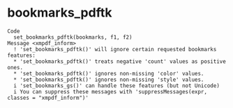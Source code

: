# bookmarks_pdftk

    Code
      set_bookmarks_pdftk(bookmarks, f1, f2)
    Message <xmpdf_inform>
      ! 'set_bookmarks_pdftk()' will ignore certain requested bookmarks features:
      * 'set_bookmarks_pdftk()' treats negative 'count' values as positive ones.
      * 'set_bookmarks_pdftk()' ignores non-missing 'color' values.
      * 'set_bookmarks_pdftk()' ignores non-missing 'style' values.
      i 'set_bookmarks_gs()' can handle these features (but not Unicode)
      i You can suppress these messages with 'suppressMessages(expr, classes = "xmpdf_inform")'

